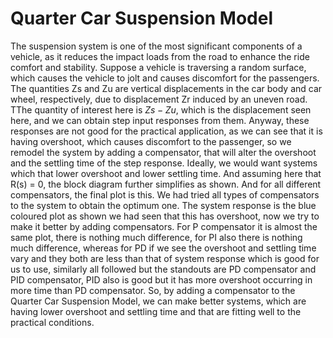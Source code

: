 # Quarter Car Suspension Model

The suspension system is one of the most significant components of a vehicle, as it reduces the impact loads from the road to enhance the ride comfort and stability. Suppose a vehicle is traversing a random surface, which causes the vehicle to jolt and causes discomfort for the passengers. The quantities Zs and Zu are vertical displacements in the car body and car wheel, respectively, due to displacement Zr induced by an uneven road. TThe quantity of interest here is $Zs-Zu$, which is the displacement seen here, and we can obtain step input responses from them. Anyway, these responses are not good for the practical application, as we can see that it is having overshoot, which causes discomfort to the passenger, so we remodel the system by adding a compensator, that will alter the overshoot and the settling time of the step response. Ideally, we would want systems which that lower overshoot and lower settling time. And assuming here that R(s) = 0, the block diagram further simplifies as shown. And for all different compensators, the final plot is this. We had tried all types of compensators to the system to obtain the optimum one. The system response is the blue coloured plot as shown we had seen that this has overshoot, now we try to make it better by adding compensators. For P compensator it is almost the same plot, there is nothing much difference, for PI also there is nothing much difference, whereas for PD if we see the overshoot and settling time vary and they both are less than that of system response which is good for us to use, similarly all followed but the standouts are PD compensator and PID compensator, PID also is good but it has more overshoot occurring in more time than PD compensator. So, by adding a compensator to the Quarter Car Suspension Model, we can make better systems, which are having lower overshoot and settling time and that are fitting well to the practical conditions.
